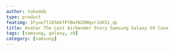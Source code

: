 ```yaml
---
author: tokodab
type: product
featimg: 1Fyuo7l105mkfPYBwtN2ONqvriGKS1_qL
title: Avatar The Last Airbender Story Samsung Galaxy S9 Case
tags: [samsung, galaxy, s9]
category: [samsung]
---
```

